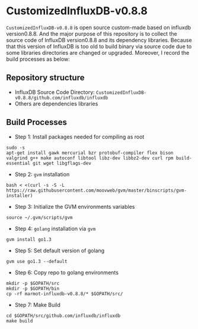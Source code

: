 # CustomizedInfluxDB-v0.8.8
`CustomizedInfluxDB-v0.8.8` is open source custom-made based on influxdb version0.8.8.
And the major purpose of this repository is to collect the source code of InfluxDB version0.8.8 and its dependency libraries. Because that this version of InfluxDB is too old to build binary via source code due to some libraries directories are changed or upgraded. 
Moreover, I record the build processes as below:

## Repository structure

* InfluxDB Source Code Directory: `CustomizedInfluxDB-v0.8.8/github.com/influxdb/influxdb`
* Others are dependencies libraries

## Build Processes 

* Step 1: Install packages needed for compiling as root
```text
sudo -s
apt-get install gawk mercurial bzr protobuf-compiler flex bison valgrind g++ make autoconf libtool libz-dev libbz2-dev curl rpm build-essential git wget libgflags-dev
```
* Step 2: `gvm` installation
```text
bash < <(curl -s -S -L https://raw.githubusercontent.com/moovweb/gvm/master/binscripts/gvm-installer)
```
* Step 3: Initialize the GVM environments variables
```text
source ~/.gvm/scripts/gvm
```
* Step 4: `golang` installation via `gvm`
```text
gvm install go1.3
```
* Step 5: Set default version of golang
```text
gvm use go1.3 --default
```
* Step 6: Copy repo to golang environments
```text
mkdir -p $GOPATH/src
mkdir -p $GOPATH/bin
cp -rf marmot-influxdb-v0.8.8/* $GOPATH/src/
```
* Step 7: Make Build
```text
cd $GOPATH/src/github.com/influxdb/influxdb
make build
```
